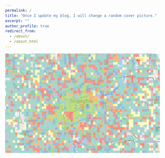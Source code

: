 ```yaml
---
permalink: /
title: "Once I update my blog, I will change a random cover picture."
excerpt: ""
author_profile: true
redirect_from: 
  - /about/
  - /about.html
---
```


![alt text](https://github.com/bellowswang/bellowswang.github.io/raw/master/images/shanghaigrid.png)
